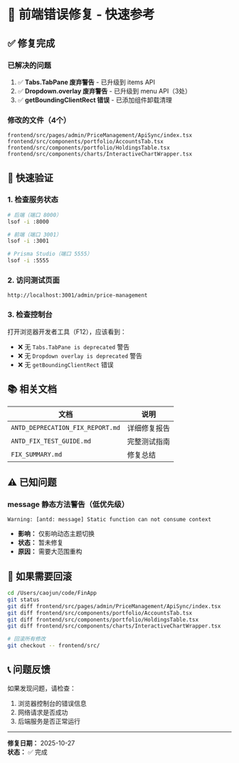 # 🚀 前端错误修复 - 快速参考

## ✅ 修复完成

### 已解决的问题
1. ✅ **Tabs.TabPane 废弃警告** - 已升级到 items API
2. ✅ **Dropdown.overlay 废弃警告** - 已升级到 menu API（3处）
3. ✅ **getBoundingClientRect 错误** - 已添加组件卸载清理

### 修改的文件（4个）
```
frontend/src/pages/admin/PriceManagement/ApiSync/index.tsx
frontend/src/components/portfolio/AccountsTab.tsx
frontend/src/components/portfolio/HoldingsTable.tsx
frontend/src/components/charts/InteractiveChartWrapper.tsx
```

## 🧪 快速验证

### 1. 检查服务状态
```bash
# 后端（端口 8000）
lsof -i :8000

# 前端（端口 3001）
lsof -i :3001

# Prisma Studio（端口 5555）
lsof -i :5555
```

### 2. 访问测试页面
```
http://localhost:3001/admin/price-management
```

### 3. 检查控制台
打开浏览器开发者工具（F12），应该看到：
- ❌ 无 `Tabs.TabPane is deprecated` 警告
- ❌ 无 `Dropdown overlay is deprecated` 警告
- ❌ 无 `getBoundingClientRect` 错误

## 📚 相关文档

| 文档 | 说明 |
|------|------|
| `ANTD_DEPRECATION_FIX_REPORT.md` | 详细修复报告 |
| `ANTD_FIX_TEST_GUIDE.md` | 完整测试指南 |
| `FIX_SUMMARY.md` | 修复总结 |

## ⚠️ 已知问题

### message 静态方法警告（低优先级）
```
Warning: [antd: message] Static function can not consume context
```
- **影响：** 仅影响动态主题切换
- **状态：** 暂未修复
- **原因：** 需要大范围重构

## 🔄 如果需要回滚

```bash
cd /Users/caojun/code/FinApp
git status
git diff frontend/src/pages/admin/PriceManagement/ApiSync/index.tsx
git diff frontend/src/components/portfolio/AccountsTab.tsx
git diff frontend/src/components/portfolio/HoldingsTable.tsx
git diff frontend/src/components/charts/InteractiveChartWrapper.tsx

# 回滚所有修改
git checkout -- frontend/src/
```

## 📞 问题反馈

如果发现问题，请检查：
1. 浏览器控制台的错误信息
2. 网络请求是否成功
3. 后端服务是否正常运行

---

**修复日期：** 2025-10-27  
**状态：** ✅ 完成
